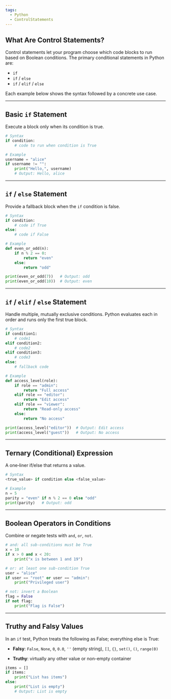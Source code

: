 ```yaml
---
tags:
  - Python
  - ControlStatements
---
```

## What Are Control Statements?
Control statements let your program choose which code blocks to run based on Boolean conditions. The primary conditional statements in Python are:

- `if`
- `if` / `else`
- `if` / `elif` / `else`

Each example below shows the syntax followed by a concrete use case.

---
## Basic `if` Statement
Execute a block only when its condition is true.

```python
# Syntax
if condition:
    # code to run when condition is True

# Example
username = "alice"
if username != "":
    print("Hello,", username)
    # Output: Hello, alice
```

---

## `if` / `else` Statement

Provide a fallback block when the `if` condition is false.

```python
# Syntax
if condition:
    # code if True
else:
    # code if False

# Example
def even_or_odd(n):
    if n % 2 == 0:
        return "even"
    else:
        return "odd"

print(even_or_odd(7))   # Output: odd
print(even_or_odd(10))  # Output: even
```

---

## `if` / `elif` / `else` Statement

Handle multiple, mutually exclusive conditions. Python evaluates each in order and runs only the first true block.

```python
# Syntax
if condition1:
    # code1
elif condition2:
    # code2
elif condition3:
    # code3
else:
    # fallback code

# Example
def access_level(role):
    if role == "admin":
        return "Full access"
    elif role == "editor":
        return "Edit access"
    elif role == "viewer":
        return "Read-only access"
    else:
        return "No access"

print(access_level("editor"))  # Output: Edit access
print(access_level("guest"))   # Output: No access
```

---

## Ternary (Conditional) Expression

A one‑liner if/else that returns a value.

```python
# Syntax
<true_value> if condition else <false_value>

# Example
n = 5
parity = "even" if n % 2 == 0 else "odd"
print(parity)   # Output: odd
```

---

## Boolean Operators in Conditions

Combine or negate tests with `and`, `or`, `not`.

```python
# and: all sub-conditions must be True
x = 10
if x > 0 and x < 20:
    print("x is between 1 and 19")

# or: at least one sub-condition True
user = "alice"
if user == "root" or user == "admin":
    print("Privileged user")

# not: invert a Boolean
flag = False
if not flag:
    print("Flag is False")
```

---

## Truthy and Falsy Values

In an `if` test, Python treats the following as False; everything else is True:

- **Falsy**: `False`, `None`, `0`, `0.0`, `''` (empty string), `[]`, `{}`, `set()`, `()`, `range(0)`
    
- **Truthy**: virtually any other value or non-empty container
    

```python
items = []
if items:
    print("List has items")
else:
    print("List is empty")
    # Output: List is empty
```

